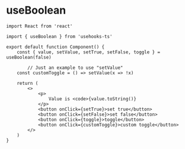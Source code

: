 # useBoolean

    import React from 'react'

    import { useBoolean } from 'usehooks-ts'

    export default function Component() {
        const { value, setValue, setTrue, setFalse, toggle } = useBoolean(false)

            // Just an example to use "setValue"
        const customToggle = () => setValue(x => !x)

        return (
            <>
                <p>
                    Value is <code>{value.toString()}
                </p>
                <button onClick={setTrue}>set true</button>
                <button onClick={setFalse}>set false</button>
                <button onClick={toggle}>toggle</button>
                <button onClick={customToggle}>custom toggle</button>
            </>
        )
    }
